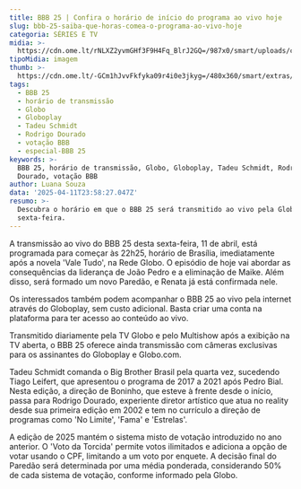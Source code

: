 ```yaml
---
title: BBB 25 | Confira o horário de início do programa ao vivo hoje
slug: bbb-25-saiba-que-horas-comea-o-programa-ao-vivo-hoje
categoria: SÉRIES E TV
midia: >-
  https://cdn.ome.lt/rNLXZ2yvmGHf3F9H4Fq_BlrJ2GQ=/987x0/smart/uploads/conteudo/fotos/bbb25-tadeu-schmidt-horario.jpg
tipoMidia: imagem
thumb: >-
  https://cdn.ome.lt/-GCm1hJvvFkfyka09r4i0e3jkyg=/480x360/smart/extras/conteudos/bbb25-tadeu-schmidt-horario-peq.jpg
tags:
  - BBB 25
  - horário de transmissão
  - Globo
  - Globoplay
  - Tadeu Schmidt
  - Rodrigo Dourado
  - votação BBB
  - especial-BBB 25
keywords: >-
  BBB 25, horário de transmissão, Globo, Globoplay, Tadeu Schmidt, Rodrigo
  Dourado, votação BBB
author: Luana Souza
data: '2025-04-11T23:58:27.047Z'
resumo: >-
  Descubra o horário em que o BBB 25 será transmitido ao vivo pela Globo nesta
  sexta-feira.
---
```


A transmissão ao vivo do BBB 25 desta sexta-feira, 11 de abril, está programada para começar às 22h25, horário de Brasília, imediatamente após a novela 'Vale Tudo', na Rede Globo. O episódio de hoje vai abordar as consequências da liderança de João Pedro e a eliminação de Maike. Além disso, será formado um novo Paredão, e Renata já está confirmada nele.

Os interessados também podem acompanhar o BBB 25 ao vivo pela internet através do Globoplay, sem custo adicional. Basta criar uma conta na plataforma para ter acesso ao conteúdo ao vivo.

Transmitido diariamente pela TV Globo e pelo Multishow após a exibição na TV aberta, o BBB 25 oferece ainda transmissão com câmeras exclusivas para os assinantes do Globoplay e Globo.com.

Tadeu Schmidt comanda o Big Brother Brasil pela quarta vez, sucedendo Tiago Leifert, que apresentou o programa de 2017 a 2021 após Pedro Bial. Nesta edição, a direção de Boninho, que esteve à frente desde o início, passa para Rodrigo Dourado, experiente diretor artístico que atua no reality desde sua primeira edição em 2002 e tem no currículo a direção de programas como 'No Limite', 'Fama' e 'Estrelas'.

A edição de 2025 mantém o sistema misto de votação introduzido no ano anterior. O 'Voto da Torcida' permite votos ilimitados e adiciona a opção de votar usando o CPF, limitando a um voto por enquete. A decisão final do Paredão será determinada por uma média ponderada, considerando 50% de cada sistema de votação, conforme informado pela Globo.
